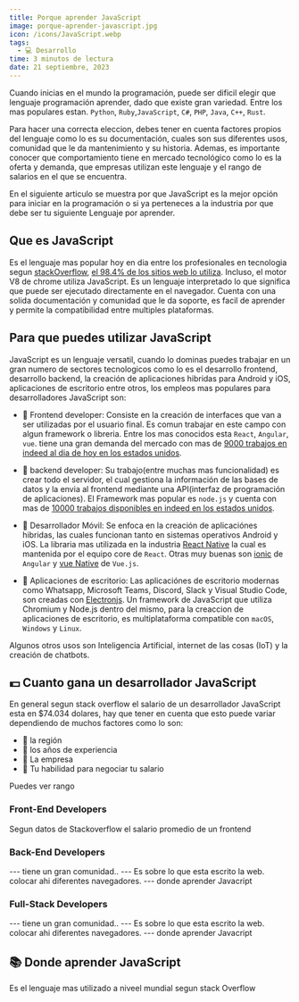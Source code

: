 ```yaml
---
title: Porque aprender JavaScript
image: porque-aprender-javascript.jpg
icon: /icons/JavaScript.webp
tags:
  - 💻 Desarrollo
time: 3 minutos de lectura
date: 21 septiembre, 2023
---
```


Cuando inicias en el mundo la programación, puede ser dificil elegir que lenguaje programación aprender, dado que existe gran variedad. Entre los mas populares estan. `Python`, `Ruby`,`JavaScript`, `C#`, `PHP`, `Java`, `C++`, `Rust`.

Para hacer una correcta eleccion, debes tener en cuenta factores propios del lenguaje como lo es su documentación, cuales son sus diferentes usos, comunidad que le da mantenimiento y su historia. Ademas, es importante conocer que comportamiento tiene en mercado tecnológico como lo es la oferta y demanda, que empresas utilizan este lenguaje y el rango de salarios en el que se encuentra.

En el siguiente articulo se muestra por que JavaScript es la mejor opción para iniciar en la programación o si ya perteneces a la industria por que debe ser tu siguiente Lenguaje por aprender.

<!-- https://w3techs.com/technologies/details/cp-javascript -->

## Que es JavaScript

Es el lenguaje mas popular hoy en dia entre los profesionales en tecnologia segun [stackOverflow](https://survey.stackoverflow.co/2023/#technology-most-popular-technologies), [el 98.4% de los sitios web lo utiliza](https://w3techs.com/technologies/details/cp-javascript). Incluso, el motor V8 de chrome utiliza JavaScript. Es un lenguaje interpretado lo que significa que puede ser ejecutado directamente en el navegador. Cuenta con una solida documentación y comunidad que le da soporte, es facil de aprender y permite la compatibilidad entre multiples plataformas.

 <!-- Sus principales ventajas son su facil  -->

## Para que puedes utilizar JavaScript

JavaScript es un lenguaje versatil, cuando lo dominas puedes trabajar en un gran numero de sectores tecnologicos como lo es el desarrollo frontend, desarrollo backend, la creación de aplicaciones hibridas para Android y iOS, aplicaciones de escritorio entre otros, los empleos mas populares para desarrolladores JavaScript son:

- 🔹 Frontend developer: Consiste en la creación de interfaces que van a ser utilizadas por el usuario final. Es comun trabajar en este campo con algun framework o libreria. Entre los mas conocidos esta `React`, `Angular`, `vue`. tiene una gran demanda del mercado con mas de [9000 trabajos en indeed al dia de hoy en los estados unidos](https://www.indeed.com/jobs?q=front+end+developer&l=United+States&vjk=f4c8f551302bf2ee).

- 🔹 backend developer: Su trabajo(entre muchas mas funcionalidad) es crear todo el servidor, el cual gestiona la información de las bases de datos y la envia al frontend mediante una API(interfaz de programación de aplicaciones). El Framework mas popular es `node.js`  y  cuenta con mas de [10000 trabajos disponibles en indeed en los estados unidos](https://www.indeed.com/jobs?q=node.js&l=United+States&vjk=7cd9d92eb83df4fb).

- 🔹 Desarrollador Móvil: Se enfoca en la creación de aplicaciónes hibridas, las cuales funcionan tanto en sistemas operativos Android y iOS. La libraria mas utilizada en la industria [React Native](https://reactnative.dev/) la cual es mantenida por el equipo core de `React`. Otras muy buenas son [ionic](https://ionicframework.com/) de `Angular` y [vue Native](https://vue-native.io/) de `Vue.js`.

- 🔹 Aplicaciones de escritorio: Las aplicaciónes de escritorio modernas como Whatsapp, Microsoft Teams, Discord, Slack y Visual Studio Code, son creadas con [Electronjs](https://www.electronjs.org/
). Un framework de JavaScript que utiliza Chromium y Node.js dentro del mismo, para la creaccion de aplicaciones de escritorio, es multiplataforma compatible con `macOS`, `Windows` y `Linux`.

Algunos otros usos son Inteligencia Artificial, internet de las cosas (IoT) y la creación de chatbots.

## 💵 Cuanto gana un desarrollador JavaScript

En general segun stack overflow el salario de un desarrollador JavaScript esta en $74.034 dolares, hay que tener en cuenta que esto puede variar dependiendo de muchos factores como lo son:

- 🔹 la región
- 🔹 los años de experiencia
- 🔹 La empresa
- 🔹 Tu habilidad para negociar tu salario

Puedes ver rango

### Front-End Developers

Segun datos de Stackoverflow el salario promedio de un frontend

### Back-End Developers

--- tiene un gran comunidad..
--- Es sobre lo que esta escrito la web. colocar ahi diferentes navegadores.
--- donde aprender Javacript

### Full-Stack Developers

--- tiene un gran comunidad..
--- Es sobre lo que esta escrito la web. colocar ahi diferentes navegadores.
--- donde aprender Javacript

## 📚 Donde aprender JavaScript

Es el lenguaje mas utilizado a niveel mundial segun stack Overflow
